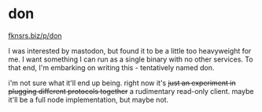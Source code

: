 # don

[fknsrs.biz/p/don](https://www.fknsrs.biz/p/don)

I was interested by mastodon, but found it to be a little too heavyweight for
me. I want something I can run as a single binary with no other services. To
that end, I'm embarking on writing this - tentatively named don.

i'm not sure what it'll end up being. right now it's ~~just an experiment in
plugging different protocols together~~ a rudimentary read-only client. maybe
it'll be a full node implementation, but maybe not.
